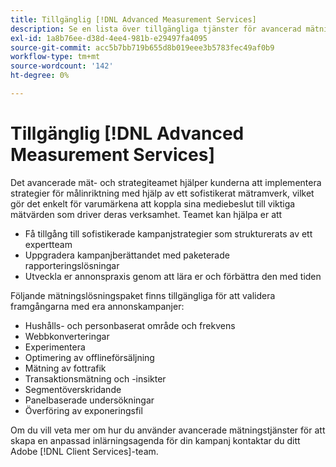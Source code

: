 ```yaml
---
title: Tillgänglig [!DNL Advanced Measurement Services]
description: Se en lista över tillgängliga tjänster för avancerad mätning.
exl-id: 1a8b76ee-d38d-4ee4-981b-e29497fa4095
source-git-commit: acc5b7bb719b655d8b019eee3b5783fec49af0b9
workflow-type: tm+mt
source-wordcount: '142'
ht-degree: 0%

---
```


# Tillgänglig [!DNL Advanced Measurement Services]

<!-- Probably need to rename this. -->

Det avancerade mät- och strategiteamet hjälper kunderna att implementera strategier för målinriktning med hjälp av ett sofistikerat mätramverk, vilket gör det enkelt för varumärkena att koppla sina mediebeslut till viktiga mätvärden som driver deras verksamhet. Teamet kan hjälpa er att

* Få tillgång till sofistikerade kampanjstrategier som strukturerats av ett expertteam
* Uppgradera kampanjberättandet med paketerade rapporteringslösningar
* Utveckla er annonspraxis genom att lära er och förbättra den med tiden

Följande mätningslösningspaket finns tillgängliga för att validera framgångarna med era annonskampanjer:

* Hushålls- och personbaserat område och frekvens
* Webbkonverteringar
* Experimentera
* Optimering av offlineförsäljning
* Mätning av fottrafik
* Transaktionsmätning och -insikter
* Segmentöverskridande
* Panelbaserade undersökningar
* Överföring av exponeringsfil

Om du vill veta mer om hur du använder avancerade mätningstjänster för att skapa en anpassad inlärningsagenda för din kampanj kontaktar du ditt Adobe [!DNL Client Services]-team.
